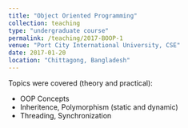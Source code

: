 ```yaml
---
title: "Object Oriented Programming"
collection: teaching
type: "undergraduate course"
permalink: /teaching/2017-BOOP-1
venue: "Port City International University, CSE"
date: 2017-01-20
location: "Chittagong, Bangladesh"
---
```


Topics were covered (theory and practical):
  * OOP Concepts
  * Inheritence, Polymorphism (static and dynamic)
  * Threading, Synchronization
